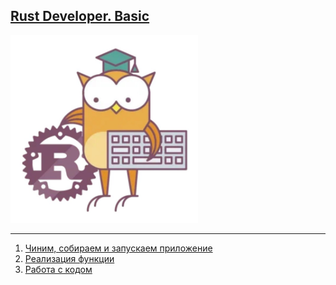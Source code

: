 ## [Rust Developer. Basic ](https://otus.ru/lessons/rust-developer-basic/)

[//]: # (![]&#40;./docs/img.png =250x&#41;)
<img src="./docs/img.png" width="300" height="300" />

---
1. [ Чиним, собираем и запускаем приложение](./docs/hw1.md)
2. [ Реализация функции](./docs/hw2.md)
3. [ Работа с кодом](./docs/hw3.md)